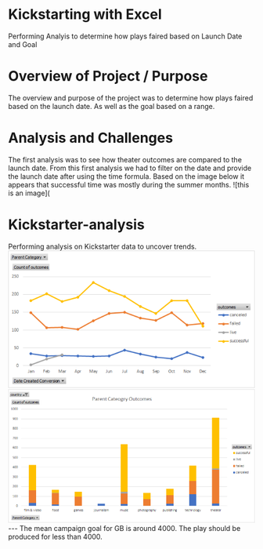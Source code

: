 # Kickstarting with Excel
Performing Analyis to determine how plays faired based on Launch Date and Goal 
# Overview of Project / Purpose
The overview and purpose of the project was to determine how plays faired based on the launch date. As well as the goal based on a range. 
# Analysis and Challenges
The first analysis was to see how theater outcomes are compared to the launch date. From this first analysis we had to filter on the date and provide the launch date after using the time formula. Based on the image below it appears that successful time was mostly during the summer months. 
![this is an image](
# Kickstarter-analysis
Performing analysis on Kickstarter data to uncover trends. 
![this is an image](https://github.com/Jake-King27/Kickstarter-analysis/blob/main/Outcomes%20Based%20on%20Launch%20Date.png?raw=true)
![this ia an image](https://github.com/Jake-King27/Kickstarter-analysis/blob/main/Parent%20Category%20Outcomes.png?raw=true)
--- The mean campaign goal for GB is around 4000. The play should be produced for less than 4000. 
